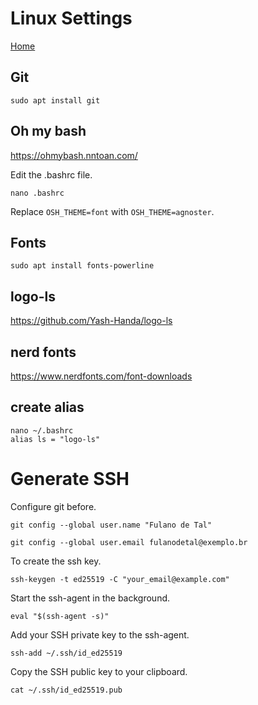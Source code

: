 # Linux Settings

[Home](../README.md)

## Git
```
sudo apt install git
```

## Oh my bash
https://ohmybash.nntoan.com/

Edit the .bashrc file.
```
nano .bashrc
```
Replace `OSH_THEME=font` with `OSH_THEME=agnoster`.

## Fonts
```
sudo apt install fonts-powerline
```
## logo-ls
https://github.com/Yash-Handa/logo-ls

## nerd fonts
https://www.nerdfonts.com/font-downloads

## create alias
```
nano ~/.bashrc
alias ls = "logo-ls"
```

# Generate SSH

Configure git before.
```
git config --global user.name "Fulano de Tal"
```
```
git config --global user.email fulanodetal@exemplo.br
```

To create the ssh key.
```
ssh-keygen -t ed25519 -C "your_email@example.com"
```
Start the ssh-agent in the background.
```
eval "$(ssh-agent -s)"
```
Add your SSH private key to the ssh-agent.
```
ssh-add ~/.ssh/id_ed25519
```
Copy the SSH public key to your clipboard.
```
cat ~/.ssh/id_ed25519.pub
